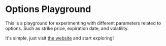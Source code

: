 # Options Playground

This is a playground for experimenting with different parameters related to options. Such as strike price, expiration date, and volatility.

It's simple, just visit [the website](https://akkerman.ai/options-playground/) and start exploring!